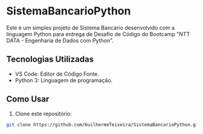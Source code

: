 # SistemaBancarioPython

Este é um simples projeto de Sistema Bancario desenvolvido com a linguagem Python para entrega de Desafio de Código do Bootcamp "NTT DATA - Engenharia de Dados com Python".

## Tecnologias Utilizadas

- VS Code: Editor de Código Fonte.
- Python 3: Linguagem de programação.

## Como Usar

1. Clone este repositório:

```bash
git clone https://github.com/6uilhermeTeixeira/SistemaBancarioPython.git
